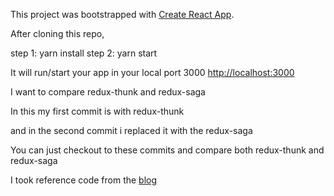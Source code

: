 This project was bootstrapped with [Create React App](https://github.com/facebookincubator/create-react-app).


After cloning this repo,

step 1: 
    yarn install
step 2: 
    yarn start

It will run/start your app in your local port 3000
    [http://localhost:3000](http://localhost:3000)


I want to compare redux-thunk and redux-saga

In this my first commit is with redux-thunk

and in the second commit i replaced it with the redux-saga

You can just checkout to these commits and compare both redux-thunk and redux-saga

I took reference code from the [blog](https://hackernoon.com/moving-form-redux-thunk-to-redux-saga-5c19d0011ca0)